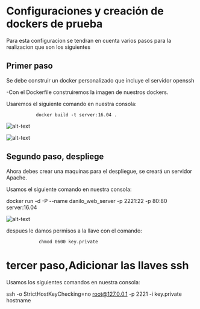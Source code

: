 # Configuraciones y creación de dockers de prueba

Para esta configuracion se tendran en cuenta varios pasos para la realizacion que son los siguientes

## Primer paso
Se debe construir un docker personalizado que incluye el servidor openssh

-Con el Dockerfile construiremos la imagen de nuestros dockers. 

Usaremos el siguiente comando en nuestra consola: 
               
               docker build -t server:16.04 .

![alt-text](imagenes/creacion)

![alt-text](imagenes/verificacion)

## Segundo paso, despliege

Ahora debes crear una maquinas para el despliegue, se creará  un servidor Apache.

Usamos el siguiente comando en nuestra consola: 

docker run -d -P --name danilo_web_server -p 2221:22 -p 80:80 server:16.04

![alt-text](imagenes/parte3)

despues le damos permisos a la llave con el comando:

				chmod 0600 key.private

# tercer paso,Adicionar las llaves ssh</h3>

Usamos los siguientes comandos en nuestra consola: 

ssh -o StrictHostKeyChecking=no root@127.0.0.1 -p 2221 -i key.private hostname

